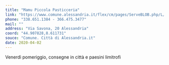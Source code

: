 ```yaml
---
title: "Mamu Piccola Pasticceria"
link: "https://www.comune.alessandria.it/flex/cm/pages/ServeBLOB.php/L/IT/IDPagina/2069"
phone: "338.651.1384 - 366.475.3477"
mail: ""
address: "Via Savona, 20 Alessandria"
coord: "44.907828,8.611731"
souce: "Comune. Città di Alessandria.it"
date: 2020-04-02
---
```


Venerdì pomeriggio, consegne in città e paesini limitrofi

